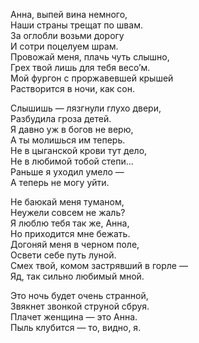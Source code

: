 Анна, выпей вина немного,  
Наши страны трещат по швам.  
За оглобли возьми дорогу  
И сотри поцелуем шрам.  
Провожай меня, плачь чуть слышно,  
Грех твой лишь для тебя весо’м.  
Мой фургон с проржавевшей крышей  
Растворится в ночи, как сон.  

Слышишь — лязгнули глухо двери,  
Разбудила гроза детей.  
Я давно уж в богов не верю,  
А ты молишься им теперь.  
Не в цыганской крови тут дело,  
Не в любимой тобой степи...  
Раньше я уходил умело —  
А теперь не могу уйти.  

Не баюкай меня туманом,  
Неужели совсем не жаль?  
Я люблю тебя так же, Анна,  
Но приходится мне бежать.  
Догоняй меня в черном поле,  
Освети себе путь луной.  
Смех твой, комом застрявший в горле —  
Яд, так сильно любимый мной.  

Это ночь будет очень странной,  
Звякнет звонкой струной сбруя.  
Плачет женщина — это Анна.  
Пыль клубится — то, видно, я.  